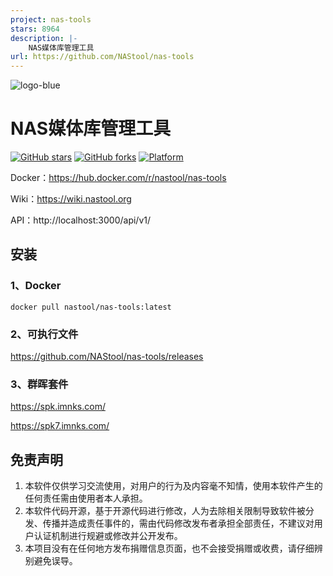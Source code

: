 ```yaml
---
project: nas-tools
stars: 8964
description: |-
    NAS媒体库管理工具
url: https://github.com/NAStool/nas-tools
---
```


![logo-blue](https://user-images.githubusercontent.com/51039935/197520391-f35db354-6071-4c12-86ea-fc450f04bc85.png)
# NAS媒体库管理工具

[![GitHub stars](https://img.shields.io/github/stars/NAStool/nas-tools?style=plastic)](https://github.com/NAStool/nas-tools/stargazers)
[![GitHub forks](https://img.shields.io/github/forks/NAStool/nas-tools?style=plastic)](https://github.com/NAStool/nas-tools/network/members)
[![Platform](https://img.shields.io/badge/platform-amd64/arm64-pink?style=plastic)](https://hub.docker.com/r/nastool/nas-tools)


Docker：https://hub.docker.com/r/nastool/nas-tools

Wiki：https://wiki.nastool.org

API：http://localhost:3000/api/v1/


## 安装
### 1、Docker
```
docker pull nastool/nas-tools:latest
```

### 2、可执行文件

https://github.com/NAStool/nas-tools/releases

### 3、群晖套件

https://spk.imnks.com/

https://spk7.imnks.com/

## 免责声明
1) 本软件仅供学习交流使用，对用户的行为及内容毫不知情，使用本软件产生的任何责任需由使用者本人承担。
2) 本软件代码开源，基于开源代码进行修改，人为去除相关限制导致软件被分发、传播并造成责任事件的，需由代码修改发布者承担全部责任，不建议对用户认证机制进行规避或修改并公开发布。
3) 本项目没有在任何地方发布捐赠信息页面，也不会接受捐赠或收费，请仔细辨别避免误导。

